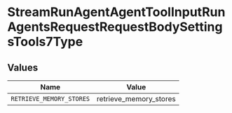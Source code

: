 # StreamRunAgentAgentToolInputRunAgentsRequestRequestBodySettingsTools7Type


## Values

| Name                     | Value                    |
| ------------------------ | ------------------------ |
| `RETRIEVE_MEMORY_STORES` | retrieve_memory_stores   |